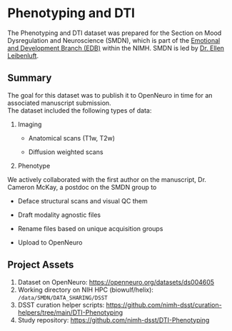 # Phenotyping and DTI
The Phenotyping and DTI dataset was prepared for the Section on Mood Dysregulation and Neuroscience (SMDN), which is part of the [Emotional and Development Branch (EDB)](https://www.nimh.nih.gov/research/research-conducted-at-nimh/research-areas/clinics-and-labs/edb) within the NIMH. SMDN is led by [Dr. Ellen Leibenluft](https://www.nimh.nih.gov/research/research-conducted-at-nimh/principal-investigators/ellen-leibenluft).

## Summary
The goal for this dataset was to publish it to OpenNeuro in time for an associated manuscript submission.  
The dataset included the following types of data:

1. Imaging

   - Anatomical scans (T1w, T2w)

   - Diffusion weighted scans 

3. Phenotype

We actively collaborated with the first author on the manuscript, Dr. Cameron McKay, a postdoc on the SMDN group to 

* Deface structural scans and visual QC them

* Draft modality agnostic files

* Rename files based on unique acquisition groups

* Upload to OpenNeuro

## Project Assets
1. Dataset on OpenNeuro: https://openneuro.org/datasets/ds004605
2. Working directory on NIH HPC (biowulf/helix): `/data/SMDN/DATA_SHARING/DSST`
3. DSST curation helper scripts: https://github.com/nimh-dsst/curation-helpers/tree/main/DTI-Phenotyping
4. Study repository: https://github.com/nimh-dsst/DTI-Phenotyping



